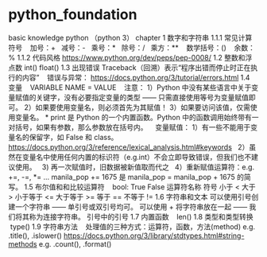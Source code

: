 # python_foundation 
basic knowledge python （python 3）
chapter 1 数字和字符串
1.1.1 常见计算符号
    加号：+
    减号：-
    乘号：*
    除号：/
    乘方：**
    数学括号：()
    余数：%
1.1.2 代码风格
   https://www.python.org/dev/peps/pep-0008/
1.2 整数和浮点数
    int() float()
1.3 出现错误
    Traceback（回溯）表示“程序出错而停止时正在执行的内容”
    错误与异常：
    https://docs.python.org/3/tutorial/errors.html
1.4 变量
    VARIABLE NAME = VALUE
    注意：
    1）Python 中没有某些语言中关于变量赋值的关键字，没有必要指定变量的类型 —— 只需直接使用等号为变量赋值即可。
    2）如果要使用变量名，则必须首先为其赋值！
    3）如果要访问该值，仅需使用变量名。
    * print 是 Python 的一个内置函数。Python 中的函数调用始终带有一对括号，如果有参数，那么参数放在括号内。 
    变量赋值：
    1）有一些不能用于变量名的保留字，如 False 和 class。https://docs.python.org/3/reference/lexical_analysis.html#keywords
    2）虽然在变量名中使用任何内置的标识符（e.g.int）不会立即导致错误，但我们也不建议使用。
    3) 再一次赋值时，旧数据被新值取而代之
    4）重新赋值运算符：e.g. +=, -=, *= ... 
       manila_pop += 1675 是 manila_pop = manila_pop + 1675 的简写。
1.5 布尔值和和比较运算符
    bool: True False
    运算符名称	符号
    小于	<
    大于	>
    小于等于	<=
    大于等于	>=
    等于	==
    不等于	!=
1.6 字符串和文本
    可以使用引号创建一个字符串 —— 单引号或双引号均可。
    可以使用 + 将字符串放在一起 —— 我们将其称为连接字符串。
    引号中的引号
1.7 内置函数
    len()
1.8 类型和类型转换
    type()
1.9 字符串方法
    处理值的三种方式：运算符，函数，方法(method)
    e.g. .title(), .islower()
    https://docs.python.org/3/library/stdtypes.html#string-methods
    e.g. .count(), .format()



